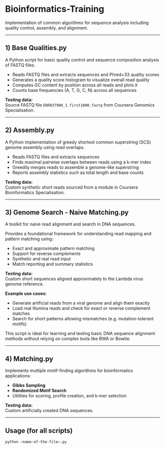 # Bioinformatics-Training

Implementation of common algorithms for sequence analysis including quality control, assembly, and alignment.

---

## 1) Base Qualities.py

A Python script for basic quality control and sequence composition analysis of FASTQ files.

- Reads FASTQ files and extracts sequences and Phred+33 quality scores  
- Generates a quality score histogram to visualize overall read quality  
- Computes GC content by position across all reads and plots it  
- Counts base frequencies (A, T, G, C, N) across all sequences  

**Testing data:**  
Source FASTQ file `ERR037900_1.first1000.fastq` from Coursera Genomics Specialisation.

---

## 2) Assembly.py

A Python implementation of greedy shortest common superstring (SCS) genome assembly using read overlaps.

- Reads FASTQ files and extracts sequences  
- Finds maximal pairwise overlaps between reads using a k-mer index  
- Greedily merges reads to assemble a genome-like superstring  
- Reports assembly statistics such as total length and base counts  

**Testing data:**  
Custom synthetic short reads sourced from a module in Coursera Bioinformatics Specialisation.

---

## 3) Genome Search - Naive Matching.py

A toolkit for naive read alignment and search in DNA sequences.

Provides a foundational framework for understanding read mapping and pattern matching using:

- Exact and approximate pattern matching  
- Support for reverse complements  
- Synthetic and real read input  
- Match reporting and summary statistics  

**Testing data:**  
Custom short sequences aligned approximately to the Lambda virus genome reference.

**Example use cases:**  
- Generate artificial reads from a viral genome and align them exactly  
- Load real Illumina reads and check for exact or reverse complement matches  
- Search for short patterns allowing mismatches (e.g. mutation-tolerant motifs)  

This script is ideal for learning and testing basic DNA sequence alignment methods without relying on complex tools like BWA or Bowtie.

---

## 4) Matching.py

Implements multiple motif-finding algorithms for bioinformatics applications:

- **Gibbs Sampling**  
- **Randomized Motif Search**  
- Utilities for scoring, profile creation, and k-mer selection  

**Testing data:**  
Custom artificially created DNA sequences.

---

## Usage (for all scripts)

```bash
python <name-of-the-file>.py
